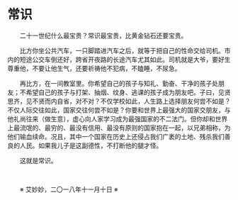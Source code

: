 # 常识

&emsp;&emsp;二十一世纪什么最宝贵？常识最宝贵，比黄金钻石还要宝贵。

&emsp;&emsp;比方你坐公共汽车，一只脚踏进汽车之后，就等于把自己的性命交给司机。市内的短途公交车倒还好，跨省开夜路的长途汽车尤其如此。司机就是大爷，要好生尊重他，不要让他生气，还要祈祷他不犯病，不瞌睡，不尿急。

&emsp;&emsp;再比方，在一间教室里。你希望自己的孩子与知礼、勤奋、干净的孩子处朋友；不希望自己的孩子与打架、抽烟、纹身、逃课的孩子成为朋友吧。子曰，见贤思齐，见不贤而内自省，对不对？不仅学校如此，人生路上选择朋友何尝不如是？不仅人际交往如此，国家交往何尝不如是？你要和世界上最强大的国家交朋友，与他礼尚往来（做生意），虚心向人家学习成为最强国家的不二法门。但你却和世界上最流氓的、最穷的、最没有信用、最没有原则的国家抱在一起，以兄弟相称，为他们输血续命。况且，其中一个国家在历史上还侵占我们广袤的土地、残杀我们善良的人民。如果我儿子是这副德性，不打断他的腿才怪。

&emsp;&emsp;这就是常识。

&emsp;&emsp;

&emsp;&emsp;※ 艾妙妙，二〇一八年十一月十日 ※